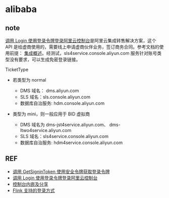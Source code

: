 # alibaba

## note

[调用 Login 使用登录令牌登录阿里云控制台](https://help.aliyun.com/document_detail/91914.html)是阿里云集成转售解决方案，这个 API 是给虚商使用的，需要线上申请虚商伙伴业务，签订商务合同。参考文档的使用前提： [集成概述](https://help.aliyun.com/document_detail/91976.html)。经测试，sls4service.console.aliyun.com 服务针对账号类型没有要求，可以生成免密登录链接。

TicketType

- 若类型为 normal

  - DMS 域名： dms.aliyun.com
  - SLS 域名：sls.console.aliyun.com
  - 数据库自治服务: hdm.console.aliyun.com

- 类型为 mini，则一般应用于 BID 虚拟商
  - DMS 域名为 dms-jst4service.aliyun.com、 dms-Itwo4service.aliyun.com
  - SLS 域名：sls4service.console.aliyun.com
  - 数据库自治服务: hdm4service.console.aliyun.com

## REF

- [调用 GetSigninToken 使用安全令牌获取登录令牌](https://help.aliyun.com/document_detail/91913.html)
- [调用 Login 使用登录令牌登录阿里云控制台](https://help.aliyun.com/document_detail/91914.html)
- [控制台内嵌及分享](https://www.alibabacloud.com/help/zh/sls/developer-reference/embed-console-pages-and-share-log-data)
- [Flink 支持的登录方式](https://help.aliyun.com/zh/flink/user-guide/supported-logon-methods)
